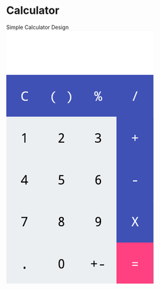 # Calculator
Simple Calculator Design
![screenshot](https://github.com/fridaysyckness/Calculator/blob/master/screenshot/calculator.png)
